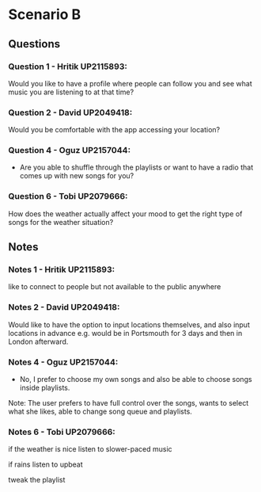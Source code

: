 # Scenario B

## Questions

### Question 1 - Hritik UP2115893:

Would you like to have a profile where people can follow you and see what music you are listening to at that time? 

### Question 2 - David UP2049418:

Would you be comfortable with the app accessing your location?

### Question 4 - Oguz UP2157044:

+ Are you able to shuffle through the playlists or want to have a radio that comes up with new songs for you?

### Question 6 - Tobi UP2079666:

How does the weather actually affect your mood to get the right type of songs for the weather situation?

## Notes

### Notes 1 - Hritik UP2115893:

like to connect to people but not available to the public anywhere

### Notes 2 - David UP2049418:

Would like to have the option to input locations themselves, and also input locations in advance e.g. would be in Portsmouth for 3 days and then in London afterward.

### Notes 4 - Oguz UP2157044:

- No, I prefer to choose my own songs and also be able to choose songs inside playlists.

Note: The user prefers to have full control over the songs, wants to select what she likes, able to change song queue and playlists.

### Notes 6 - Tobi UP2079666:

if the weather is nice listen to slower-paced music

if rains listen to upbeat

tweak the playlist
